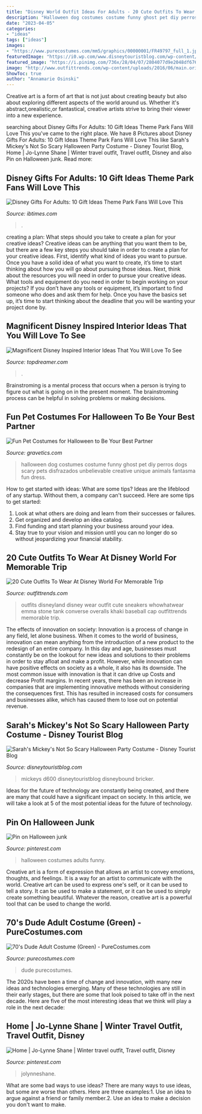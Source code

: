 ```yaml
---
title: "Disney World Outfit Ideas For Adults - 20 Cute Outfits To Wear At Disney World For Memorable Trip"
description: "Halloween dog costumes costume funny ghost pet diy perros dogs scary pets disfrazados unbelievable creative unique animals fantasma fun dress"
date: "2023-04-05"
categories:
- "ideas"
tags: ["ideas"]
images:
- "https://www.purecostumes.com/mm5/graphics/00000001/FR49797_full_1.jpg"
featuredImage: "https://i0.wp.com/www.disneytouristblog.com/wp-content/uploads/2012/10/DSC_0009-as-Smart-Object-1-copy1.jpg?fit=1024%2C1556&amp;ssl=1"
featured_image: "https://i.pinimg.com/736x/28/04/07/2804077d9e2048df67650c9a9524e0e1--funny-group-halloween-costumes-costumes-for-adults.jpg"
image: "http://www.outfittrends.com/wp-content/uploads/2016/06/main.original.640x0cew.jpg"
ShowToc: true
author: "Annamarie Osinski"
---
```



Creative art is a form of art that is not just about creating beauty but also about exploring different aspects of the world around us. Whether it's abstract,orealistic,or fantastical, creative artists strive to bring their viewer into a new experience.

	

		
searching about Disney Gifts For Adults: 10 Gift Ideas Theme Park Fans Will Love This you've came to the right place. We have 8 Pictures about Disney Gifts For Adults: 10 Gift Ideas Theme Park Fans Will Love This like Sarah&#039;s Mickey&#039;s Not So Scary Halloween Party Costume - Disney Tourist Blog, Home | Jo-Lynne Shane | Winter travel outfit, Travel outfit, Disney and also Pin on Halloween junk. Read more:
		
    
## Disney Gifts For Adults: 10 Gift Ideas Theme Park Fans Will Love This

<img loading=lazy src="https://s1.ibtimes.com/sites/www.ibtimes.com/files/styles/full/public/2015/12/03/gettyimages-454358463.jpg" onerror="this.onerror=null;this.src='https://tse1.mm.bing.net/th?id=OIP.RrIxn1aIo1n58giBDAFslgHaLH&amp;pid=15.1';" alt="Disney Gifts For Adults: 10 Gift Ideas Theme Park Fans Will Love This">

_Source: ibtimes.com_

>. 

	

creating a plan: What steps should you take to create a plan for your creative ideas?
Creative ideas can be anything that you want them to be, but there are a few key steps you should take in order to create a plan for your creative ideas. First, identify what kind of ideas you want to pursue. Once you have a solid idea of what you want to create, it’s time to start thinking about how you will go about pursuing those ideas. 
Next, think about the resources you will need in order to pursue your creative ideas. What tools and equipment do you need in order to begin working on your projects? If you don’t have any tools or equipment, it’s important to find someone who does and ask them for help. Once you have the basics set up, it’s time to start thinking about the deadline that you will be wanting your project done by.

    
## Magnificent Disney Inspired Interior Ideas That You Will Love To See

<img loading=lazy src="https://topdreamer.com/wp-content/uploads/2015/10/magnificent-disney-decor-ideas.jpg" onerror="this.onerror=null;this.src='https://tse1.mm.bing.net/th?id=OIP.0fFq1LPmFrdFB0B-LmGVnAHaD3&amp;pid=15.1';" alt="Magnificent Disney Inspired Interior Ideas That You Will Love To See">

_Source: topdreamer.com_

>. 

	

Brainstroming is a mental process that occurs when a person is trying to figure out what is going on in the present moment. The brainstroming process can be helpful in solving problems or making decisions.

    
## Fun Pet Costumes For Halloween To Be Your Best Partner

<img loading=lazy src="https://www.gravetics.com/wp-content/uploads/2017/08/Unbelievable-Halloween-Costume-Ideas.jpg" onerror="this.onerror=null;this.src='https://tse4.mm.bing.net/th?id=OIP._lcVaQ_8HlVC9x0-GQLsewHaLG&amp;pid=15.1';" alt="Fun Pet Costumes for Halloween to Be Your Best Partner">

_Source: gravetics.com_

>halloween dog costumes costume funny ghost pet diy perros dogs scary pets disfrazados unbelievable creative unique animals fantasma fun dress. 

	

How to get started with ideas: What are some tips?
Ideas are the lifeblood of any startup. Without them, a company can't succeed. Here are some tips to get started:
1. Look at what others are doing and learn from their successes or failures.
2. Get organized and develop an idea catalog. 
3. Find funding and start planning your business around your idea.  
4. Stay true to your vision and mission until you can no longer do so without jeopardizing your financial stability.

    
## 20 Cute Outfits To Wear At Disney World For Memorable Trip

<img loading=lazy src="http://www.outfittrends.com/wp-content/uploads/2016/06/main.original.640x0cew.jpg" onerror="this.onerror=null;this.src='https://tse2.mm.bing.net/th?id=OIP.bGdPyhw2k6pHzAKF3QFvRwHaK5&amp;pid=15.1';" alt="20 Cute Outfits To Wear At Disney World For Memorable Trip">

_Source: outfittrends.com_

>outfits disneyland disney wear outfit cute sneakers whowhatwear emma stone tank converse overalls khaki baseball cap outfittrends memorable trip. 

	

The effects of innovation on society:
Innovation is a process of change in any field, let alone business. When it comes to the world of business, innovation can mean anything from the introduction of a new product to the redesign of an entire company. In this day and age, businesses must constantly be on the lookout for new ideas and solutions to their problems in order to stay afloat and make a profit.
However, while innovation can have positive effects on society as a whole, it also has its downside. The most common issue with innovation is that it can drive up Costs and decrease Profit margins. In recent years, there has been an increase in companies that are implementing innovative methods without considering the consequences first. This has resulted in increased costs for consumers and businesses alike, which has caused them to lose out on potential revenue.

    
## Sarah&#039;s Mickey&#039;s Not So Scary Halloween Party Costume - Disney Tourist Blog

<img loading=lazy src="https://i0.wp.com/www.disneytouristblog.com/wp-content/uploads/2012/10/DSC_0009-as-Smart-Object-1-copy1.jpg?fit=1024%2C1556&amp;ssl=1" onerror="this.onerror=null;this.src='https://tse2.mm.bing.net/th?id=OIP.zXFKueK6nfLwXEhIdOLD8wHaLQ&amp;pid=15.1';" alt="Sarah&#039;s Mickey&#039;s Not So Scary Halloween Party Costume - Disney Tourist Blog">

_Source: disneytouristblog.com_

>mickeys d600 disneytouristblog disneybound bricker. 

	

Ideas for the future of technology are constantly being created, and there are many that could have a significant impact on society. In this article, we will take a look at 5 of the most potential ideas for the future of technology.

    
## Pin On Halloween Junk

<img loading=lazy src="https://i.pinimg.com/736x/28/04/07/2804077d9e2048df67650c9a9524e0e1--funny-group-halloween-costumes-costumes-for-adults.jpg" onerror="this.onerror=null;this.src='https://tse4.mm.bing.net/th?id=OIP.QEjzkWkRunQrhk0TOFNs5QHaGi&amp;pid=15.1';" alt="Pin on Halloween junk">

_Source: pinterest.com_

>halloween costumes adults funny. 

	

Creative art is a form of expression that allows an artist to convey emotions, thoughts, and feelings. It is a way for an artist to communicate with the world. Creative art can be used to express one's self, or it can be used to tell a story. It can be used to make a statement, or it can be used to simply create something beautiful. Whatever the reason, creative art is a powerful tool that can be used to change the world.

    
## 70&#039;s Dude Adult Costume (Green) - PureCostumes.com

<img loading=lazy src="https://www.purecostumes.com/mm5/graphics/00000001/FR49797_full_1.jpg" onerror="this.onerror=null;this.src='https://tse3.mm.bing.net/th?id=OIP.MlJxCLptQtqQKnunFL25aQHaLO&amp;pid=15.1';" alt="70&#039;s Dude Adult Costume (Green) - PureCostumes.com">

_Source: purecostumes.com_

>dude purecostumes. 

	

The 2020s have been a time of change and innovation, with many new ideas and technologies emerging. Many of these technologies are still in their early stages, but there are some that look poised to take off in the next decade. Here are five of the most interesting ideas that we think will play a role in the next decade:

    
## Home | Jo-Lynne Shane | Winter Travel Outfit, Travel Outfit, Disney

<img loading=lazy src="https://i.pinimg.com/736x/73/23/46/73234666b716b40b322e71d7ebddf0e0.jpg" onerror="this.onerror=null;this.src='https://tse4.mm.bing.net/th?id=OIP.rj86ORG6Ix6dskYWLftSPQHaLH&amp;pid=15.1';" alt="Home | Jo-Lynne Shane | Winter travel outfit, Travel outfit, Disney">

_Source: pinterest.com_

>jolynneshane. 

	

What are some bad ways to use ideas?
There are many ways to use ideas, but some are worse than others. Here are three examples:1. Use an idea to argue against a friend or family member.2. Use an idea to make a decision you don't want to make.
